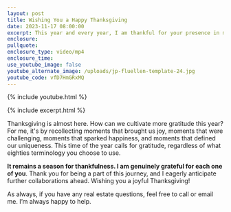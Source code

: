 ```yaml
---
layout: post
title: Wishing You a Happy Thanksgiving
date: 2023-11-17 08:00:00
excerpt: This year and every year, I am thankful for your presence in my life.
enclosure:
pullquote:
enclosure_type: video/mp4
enclosure_time:
use_youtube_image: false
youtube_alternate_image: /uploads/jp-fluellen-template-24.jpg
youtube_code: vfD7HmGRxMQ
---
```

{% include youtube.html %}

{% include excerpt.html %}

Thanksgiving is almost here. How can we cultivate more gratitude this year? For me, it's by recollecting moments that brought us joy, moments that were challenging, moments that sparked happiness, and moments that defined our uniqueness. This time of the year calls for gratitude, regardless of what eighties terminology you choose to use.

**It remains a season for thankfulness. I am genuinely grateful for each one of you**. Thank you for being a part of this journey, and I eagerly anticipate further collaborations ahead. Wishing you a joyful Thanksgiving!

As always, if you have any real estate questions, feel free to call or email me. I’m always happy to help.